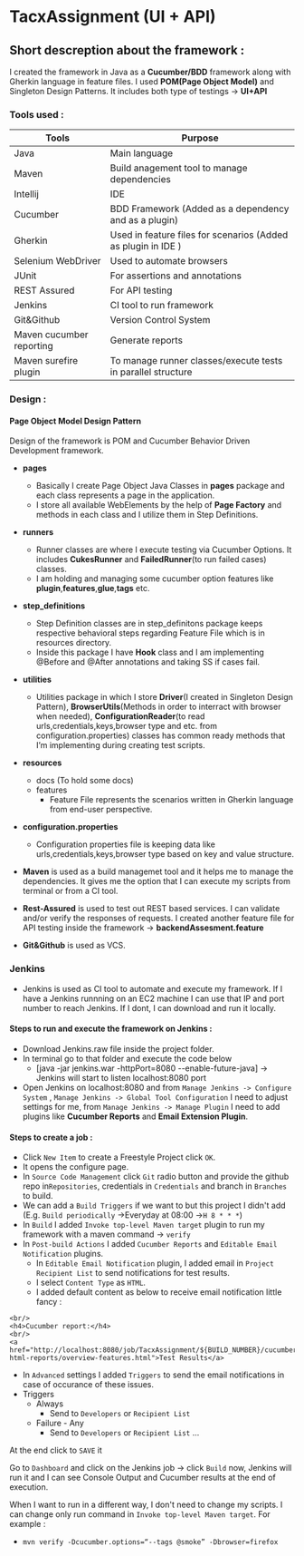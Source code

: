 # TacxAssignment (UI + API)
##  Short descreption about the framework :
I created the framework in Java as a **Cucumber/BDD** framework along with Gherkin language in feature files. I used **POM(Page Object Model)** and Singleton Design Patterns.
It includes both type of testings -> **UI+API**

### Tools used :

Tools | Purpose
------------ | -------------
Java | Main language
Maven | Build anagement tool to manage dependencies
Intellij | IDE
Cucumber | BDD Framework (Added as a dependency and as a plugin)
Gherkin | Used in feature files for scenarios (Added as plugin in IDE )
Selenium WebDriver | Used to automate browsers
JUnit | For assertions and annotations
REST Assured | For API testing
Jenkins | CI tool to run framework
Git&Github | Version Control System
Maven cucumber reporting | Generate reports
Maven surefire plugin | To manage runner classes/execute tests in parallel structure


### Design :
#### Page Object Model Design Pattern

Design of the framework is POM and Cucumber Behavior Driven Development framework. 

* **pages**
   - Basically I create Page Object Java Classes in **pages** package and each class represents a page in the application.  
   - I store all available WebElements by the help of **Page Factory** and methods in each class and I utilize them in Step Definitions.  
* **runners**
   - Runner classes are where I execute testing via Cucumber Options.  It includes **CukesRunner** and **FailedRunner**(to run failed cases) classes.
   - I am holding and managing some cucumber option features like **plugin**,**features**,**glue**,**tags** etc.
* **step_definitions**
   - Step Definition classes are in step_definitons package keeps respective behavioral steps regarding Feature File which is in resources directory. 
   - Inside this package I have **Hook** class and I am implementing @Before and @After annotations and taking SS if cases fail.
* **utilities**
   - Utilities package in which I store **Driver**(I created in Singleton Design Pattern), **BrowserUtils**(Methods in order to interract with browser when needed), **ConfigurationReader**(to read urls,credentials,keys,browser type and etc. from configuration.properties) classes has common ready methods that I’m implementing during creating test scripts.

* **resources**
   - docs (To hold some docs)
   - features
     - Feature File represents the scenarios written in Gherkin language from end-user perspective. 
   
* **configuration.properties**
   - Configuration properties file is keeping data like urls,credentials,keys,browser type based on key and value structure.
  


- **Maven** is used as a build managemet tool and it helps me to manage the dependencies. It gives me the option that I can execute my scripts from terminal or from a CI tool.

- **Rest-Assured** is used to test out REST based services. I can validate and/or verify the responses of requests. I created another feature file for API testing inside the framework -> **backendAssesment.feature**

- **Git&Github** is used as VCS.


### Jenkins 

* Jenkins is used as CI tool to automate and execute my framework.
If I have a Jenkins runnning on an EC2 machine I can use that IP and port number to reach Jenkins. If I dont, I can download and run it locally. 

#### Steps to run and execute the framework on Jenkins :
   - Download Jenkins.raw file inside the project folder.
   - In terminal go to that folder and execute the code below
     - [java -jar jenkins.war -httpPort=8080 --enable-future-java] -> Jenkins will start to listen localhost:8080 port
   - Open Jenkins on localhost:8080 and from ``Manage Jenkins -> Configure System`` , ``Manage Jenkins -> Global Tool Configuration`` I need to adjust settings for me, from ``Manage Jenkins -> Manage Plugin`` I need to add plugins like **Cucumber Reports** and **Email Extension Plugin**.

#### Steps to create a job :
   - Click ``New Item`` to create a Freestyle Project click ``OK``.
   - It opens the configure page.
   - In ``Source Code Management`` click ``Git`` radio button and provide the github repo in``Repositories``, credentials in ``Credentials`` and branch in ``Branches`` to build.
   - We can add a ``Build Triggers`` if we want to but this project I didn't add (E.g. ``Build periodically`` ->Everyday at 08:00 ->```H 8 * * *```)
   - In ``Build`` I added ``Invoke top-level Maven target`` plugin to run my framework with a maven command -> ```verify```
   - In ``Post-build Actions`` I added ``Cucumber Reports`` and ``Editable Email Notification`` plugins.
     - In ``Editable Email Notification`` plugin, I added email in ``Project Recipient List`` to send notifications for test results.
     - I select ``Content Type`` as ``HTML``.
     - I added default content as below to receive email notification little fancy :
     

```$DEFAULT_CONTENT
<br/>
<h4>Cucumber report:</h4>
<br/>
<a href="http://localhost:8080/job/TacxAssignment/${BUILD_NUMBER}/cucumber-html-reports/overview-features.html">Test Results</a>

```

   - In ``Advanced`` settings I added ``Triggers`` to send the email notifications in case of occurance of these issues. 
   - Triggers
     - Always
       - Send to ``Developers`` or ``Recipient List``
     - Failure - Any
       - Send to ``Developers`` or ``Recipient List`` ...


At the end click to ```SAVE``` it 

Go to ```Dashboard``` and click on the Jenkins job -> click ```Build``` now, Jenkins will run it and I can see Console Output and Cucumber results at the end of execution.


When I want to run in a different way, I don't need to change my scripts. I can change only run command in ``Invoke top-level Maven target``. For example :

* ```mvn verify -Dcucumber.options=“--tags @smoke” -Dbrowser=firefox ```
